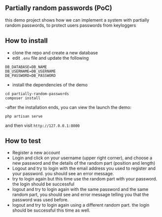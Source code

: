 Partially random passwords (PoC)
---
this demo project shows how we can implement a system with partially random passwords, to protect users passwords from keyloggers

## How to install
- clone the repo and create a new database
- edit `.env` file and update the following
```
DB_DATABASE=DB_NAME
DB_USERNAME=DB_USERNAME
DB_PASSWORD=DB_PASSWORD
```
- install the dependencies of the demo
```
cd partially-random-passwords
composer install

```

-after the installation ends, you can view the launch the demo:
```
php artisan serve
```
and then visit `http://127.0.0.1:8000`

## How to test
- Register a new account
- Login and click on your username (upper right corner), and choose a new password and the details of the random part (position and length)
- Logout and try to login with the email address you used to register and your password. you should see an error message.
- try to login again but this time use the random part with your password. the login should be successful 
- logout and try to login again with the same password and the same random part, you should see and error message telling you that the password was used before.
- logout and try to login again using a different random part. the login should be successful this time as well.




